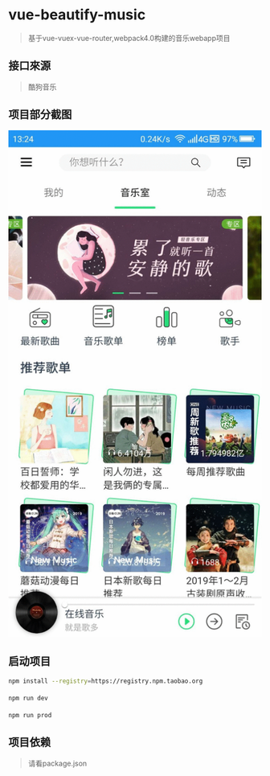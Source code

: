 # vue-beautify-music
> 基于vue-vuex-vue-router,webpack4.0构建的音乐webapp项目

## 接口來源

> 酷狗音乐

## 项目部分截图

![](https://github.com/laterly/vue-beautify-music/blob/master/static/1551159206721.gif)

## 启动项目

``` bash
npm install --registry=https://registry.npm.taobao.org

npm run dev

npm run prod

```

## 项目依赖

> 请看package.json

